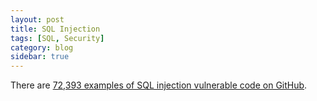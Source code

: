 ```yaml
---
layout: post
title: SQL Injection
tags: [SQL, Security]
category: blog
sidebar: true
---
```

There are 
[72,393 examples of SQL injection vulnerable code on GitHub](https://github.com/search?p=1&q=extension%3Aphp+mysql_query+%24_GET).
